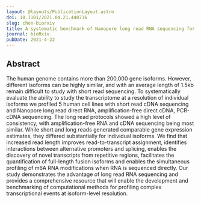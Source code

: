 ```yaml
---
layout: @layouts/PublicationLayout.astro
doi: 10.1101/2021.04.21.440736
slug: chen-biorxiv
title: A systematic benchmark of Nanopore long read RNA sequencing for transcript level analysis in human cell lines
journal: bioRxiv
pubDate: 2021-4-22
---
```


## Abstract

The human genome contains more than 200,000 gene isoforms. However, different isoforms can be highly similar, and with an average length of 1.5kb remain difficult to study with short read sequencing. To systematically evaluate the ability to study the transcriptome at a resolution of individual isoforms we profiled 5 human cell lines with short read cDNA sequencing and Nanopore long read direct RNA, amplification-free direct cDNA, PCR-cDNA sequencing. The long read protocols showed a high level of consistency, with amplification-free RNA and cDNA sequencing being most similar. While short and long reads generated comparable gene expression estimates, they differed substantially for individual isoforms. We find that increased read length improves read-to-transcript assignment, identifies interactions between alternative promoters and splicing, enables the discovery of novel transcripts from repetitive regions, facilitates the quantification of full-length fusion isoforms and enables the simultaneous profiling of m6A RNA modifications when RNA is sequenced directly. Our study demonstrates the advantage of long read RNA sequencing and provides a comprehensive resource that will enable the development and benchmarking of computational methods for profiling complex transcriptional events at isoform-level resolution.
